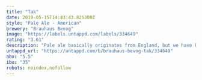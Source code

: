 ```yaml
---
title: "Tak"
date: 2019-05-15T14:43:43.825300Z
style: "Pale Ale - American"
brewery: "Brauhaus Bevog"
image: "https://labels.untappd.com/labels/334649"
rating: "3.61"
description: "Pale ale basically originates from England, but we have brewed it in our own way. It was designed with the idea of a very tasty, aromatic and balanced beer. The base of the beer is formed by a relatively simple combination of the basic and caramelised malts. This base was then overlaid with 4 types of hops that give it a fresh, fruity aroma and a superbly refreshing taste, which together with the malt base creates highly balanced and dangerously drinkable ale."
untappd_url: "https://untappd.com/b/brauhaus-bevog-tak/334649"
abv: "5.5"
ibu: "35"
robots: noindex,nofollow
---
```

